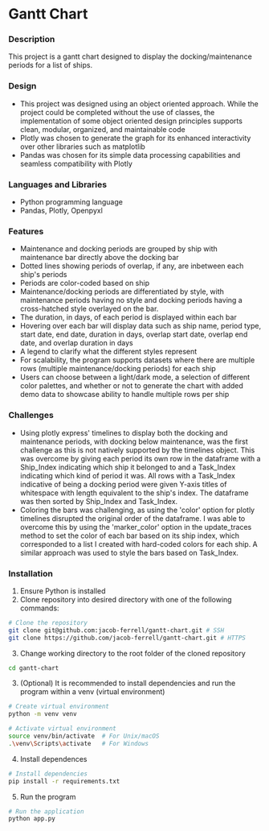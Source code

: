 # Gantt Chart

### Description
This project is a gantt chart designed to display the docking/maintenance periods for a list of ships.

### Design
- This project was designed using an object oriented approach.  While the project could be completed without the use of classes, the implementation of some object oriented design principles supports clean, modular, organized, and maintainable code
- Plotly was chosen to generate the graph for its enhanced interactivity over other libraries such as matplotlib
- Pandas was chosen for its simple data processing capabilities and seamless compatibility with Plotly

### Languages and Libraries
- Python programming language
- Pandas, Plotly, Openpyxl

### Features
- Maintenance and docking periods are grouped by ship with maintenance bar directly above the docking bar
- Dotted lines showing periods of overlap, if any, are inbetween each ship's periods
- Periods are color-coded based on ship
- Maintenance/docking periods are differentiated by style, with maintenance periods having no style and docking periods having a cross-hatched style overlayed on the bar.
- The duration, in days, of each period is displayed within each bar
- Hovering over each bar will display data such as ship name, period type, start date, end date, duration in days, overlap start date, overlap end date, and overlap duration in days
- A legend to clarify what the different styles represent
- For scalability, the program supports datasets where there are multiple rows (multiple maintenance/docking periods) for each ship 
- Users can choose between a light/dark mode, a selection of different color palettes, and whether or not to generate the chart with added demo data to showcase ability to handle multiple rows per ship
### Challenges
- Using plotly express' timelines to display both the docking and maintenance periods, with docking below maintenance, was the first challenge as this is not natively supported by the timelines object.  This was overcome by giving each period its own row in the dataframe with a Ship_Index indicating which ship it belonged to and a Task_Index indicating which kind of period it was. All rows with a Task_Index indicative of being a docking period were given Y-axis titles of whitespace with length equivalent to the ship's index.  The dataframe was then sorted by Ship_Index and Task_Index.
- Coloring the bars was challenging, as using the 'color' option for plotly timelines disrupted the original order of the dataframe.  I was able to overcome this by using the 'marker_color' option in the update_traces method to set the color of each bar based on its ship index, which corresponded to a list I created with hard-coded colors for each ship.  A similar approach was used to style the bars based on Task_Index.

### Installation
1. Ensure Python is installed 
2. Clone repository into desired directory with one of the following commands:
```bash
# Clone the repository
git clone git@github.com:jacob-ferrell/gantt-chart.git # SSH
git clone https://github.com/jacob-ferrell/gantt-chart.git # HTTPS
```
3. Change working directory to the root folder of the cloned repository 
```bash
cd gantt-chart
```
3. (Optional) It is recommended to install dependencies and run the program within a venv (virtual environment)
```bash
# Create virtual environment
python -m venv venv

# Activate virtual environment
source venv/bin/activate  # For Unix/macOS
.\venv\Scripts\activate   # For Windows
```
4. Install dependences
```bash
# Install dependencies
pip install -r requirements.txt
```
5. Run the program
```bash
# Run the application
python app.py
```
    

